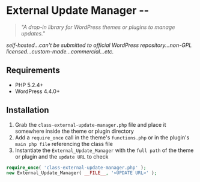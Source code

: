 # External Update Manager --
> *"A drop-in library for WordPress themes or plugins to manage updates."*

*self-hosted...can't be submitted to official WordPress repository...non-GPL licensed...custom-made...commercial...etc.*

## Requirements
* PHP 5.2.4+
* WordPress 4.4.0+

## Installation
1. Grab the `class-external-update-manager.php` file and place it somewhere inside the theme or plugin directory
2. Add a `require_once` call in the theme's `functions.php` or in the plugin's `main php file` referencing the class file
3. Instantiate the `External_Update_Manager` with the `full path` of the theme or plugin and the `update URL` to check

```php
require_once( 'class-external-update-manager.php' );
new External_Update_Manager( __FILE__, '<UPDATE URL>' );
```
